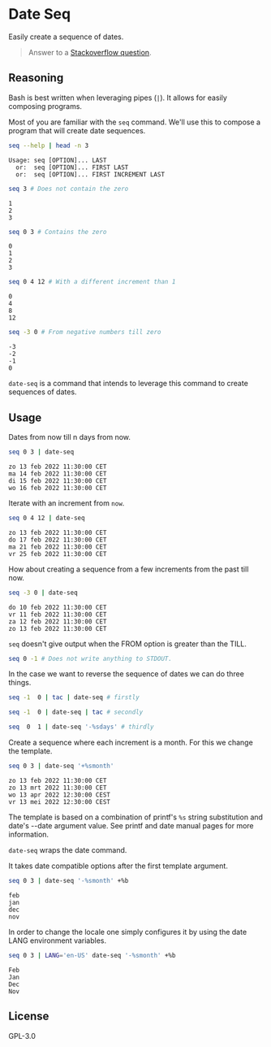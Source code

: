 # Date Seq

Easily create a sequence of dates.

> Answer to a [Stackoverflow question][1].

## Reasoning

Bash is best written when leveraging pipes (`|`). It allows for easily
composing programs.

Most of you are familiar with the `seq` command. We'll use this to compose
a program that will create date sequences.

```bash bash
seq --help | head -n 3
```
```
Usage: seq [OPTION]... LAST
  or:  seq [OPTION]... FIRST LAST
  or:  seq [OPTION]... FIRST INCREMENT LAST
```

```bash bash
seq 3 # Does not contain the zero
```
```
1
2
3
```

```bash bash
seq 0 3 # Contains the zero
```
```
0
1
2
3
```

```bash bash
seq 0 4 12 # With a different increment than 1
```
```
0
4
8
12
```

```bash bash
seq -3 0 # From negative numbers till zero
```
```
-3
-2
-1
0
```

`date-seq` is a command that intends to leverage this command to create
sequences of dates.

## Usage

Dates from now till n days from now.

```bash bash
seq 0 3 | date-seq
```
```
zo 13 feb 2022 11:30:00 CET
ma 14 feb 2022 11:30:00 CET
di 15 feb 2022 11:30:00 CET
wo 16 feb 2022 11:30:00 CET
```

Iterate with an increment from `now`.

```bash bash
seq 0 4 12 | date-seq
```
```
zo 13 feb 2022 11:30:00 CET
do 17 feb 2022 11:30:00 CET
ma 21 feb 2022 11:30:00 CET
vr 25 feb 2022 11:30:00 CET
```

How about creating a sequence from a few increments from the past till now.

```bash bash
seq -3 0 | date-seq
```
```
do 10 feb 2022 11:30:00 CET
vr 11 feb 2022 11:30:00 CET
za 12 feb 2022 11:30:00 CET
zo 13 feb 2022 11:30:00 CET
```

`seq` doesn't give output when the FROM option is greater than the TILL.

```bash bash
seq 0 -1 # Does not write anything to STDOUT.
```

In the case we want to reverse the sequence of dates we can do three things.

```bash
seq -1  0 | tac | date-seq # firstly

seq -1  0 | date-seq | tac # secondly

seq  0  1 | date-seq '-%sdays' # thirdly
```

Create a sequence where each increment is a month. For this we change the
template.

```bash bash
seq 0 3 | date-seq '+%smonth'
```
```
zo 13 feb 2022 11:30:00 CET
zo 13 mrt 2022 11:30:00 CET
wo 13 apr 2022 12:30:00 CEST
vr 13 mei 2022 12:30:00 CEST
```

The template is based on a combination of printf's `%s` string substitution and
date's --date argument value. See printf and date manual pages for more
information.

`date-seq` wraps the date command.

It takes date compatible options after the first template argument.

```bash bash
seq 0 3 | date-seq '-%smonth' +%b
```
```
feb
jan
dec
nov
```

In order to change the locale one simply configures it by using the date LANG
environment variables.

```bash bash
seq 0 3 | LANG='en-US' date-seq '-%smonth' +%b
```
```
Feb
Jan
Dec
Nov
```

## License

GPL-3.0


[1]:https://stackoverflow.com/questions/28226229/how-to-loop-through-dates-using-bash/60512491#60512491
